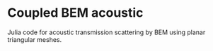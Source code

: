 # Coupled BEM acoustic

Julia code for acoustic transmission scattering by BEM using planar triangular meshes.
